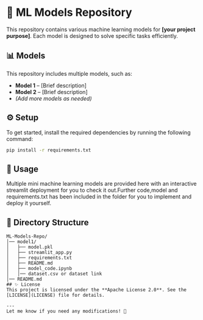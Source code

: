 # 🌟 ML Models Repository

This repository contains various machine learning models for **[your project purpose]**. Each model is designed to solve specific tasks efficiently.

## 📊 Models
This repository includes multiple models, such as:
- **Model 1** – [Brief description]
- **Model 2** – [Brief description]
- *(Add more models as needed)*

## ⚙️ Setup
To get started, install the required dependencies by running the following command:

```bash
pip install -r requirements.txt
```

## 🚀 Usage

Multiple mini machine learning models are provided here with an interactive streamlit deployment for you to check it out.Further code,model and requirements.txt has been included in the folder for you to implement and deploy it yourself.

## 📂 Directory Structure
```
ML-Models-Repo/
│── model1/
│   ├── model.pkl
│   ├── streamlit_app.py
│   ├── requirements.txt
│   ├── README.md
│   ├── model_code.ipynb
│   │── dataset.csv or dataset link
│── README.md
## ✨ License
This project is licensed under the **Apache License 2.0**. See the [LICENSE](LICENSE) file for details.

---
Let me know if you need any modifications! 🚀